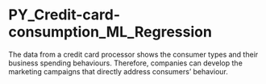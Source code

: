 # PY_Credit-card-consumption_ML_Regression
The data from a credit card processor shows the consumer types and their business spending behaviours. Therefore, companies can develop the marketing campaigns that directly address consumers’ behaviour. 
